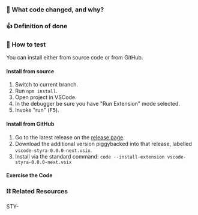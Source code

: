 ### :nut_and_bolt: What code changed, and why?

### :+1: Definition of done

### :athletic_shoe: How to test

You can install either from source code or from GitHub.

#### Install from source

1. Switch to current branch.
2. Run `npm install`.
3. Open project in VSCode.
4. In the debugger be sure you have "Run Extension" mode selected.
5. Invoke "run" (<kbd>F5</kbd>).

#### Install from GitHub

1. Go to the latest release on the [release page](https://github.com/StyraInc/vscode-styra/releases).
2. Download the additional version piggybacked into that release, labelled `vscode-styra-0.0.0-next.vsix`.
3. Install via the standard command: `code --install-extension vscode-styra-0.0.0-next.vsix`

#### Exercise the Code

<!-- Fill in details here... -->
### :chains: Related Resources

STY-
